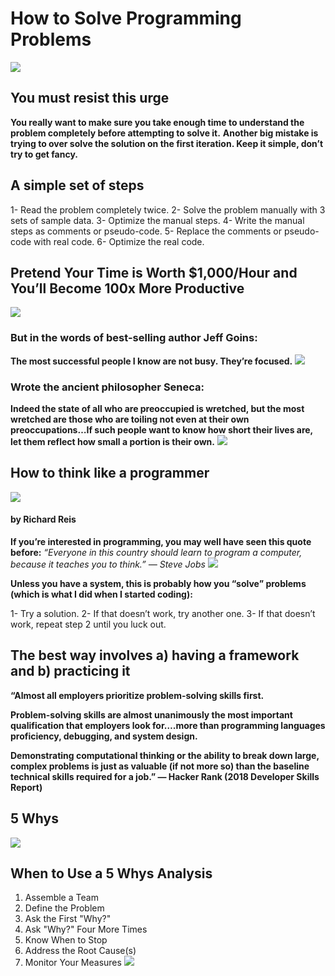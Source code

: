 # How to Solve Programming Problems
![](https://miro.medium.com/max/1400/0*XN2zBNOfggzwyA7t)

## You must resist this urge
**You really want to make sure you take enough time to understand the problem completely before attempting to solve it.**
**Another big mistake is trying to over solve the solution on the first iteration.  Keep it simple, don’t try to get fancy.**

## A simple set of steps
1- Read the problem completely twice.
2-  Solve the problem manually with 3 sets of sample data.
3-  Optimize the manual steps.
4-  Write the manual steps as comments or pseudo-code.
5-  Replace the comments or pseudo-code with real code.
6-  Optimize the real code.

## Pretend Your Time is Worth $1,000/Hour and You’ll Become 100x More Productive
![](https://i.ytimg.com/vi/6J9a_6x44Zg/maxresdefault.jpg)

### But in the words of best-selling author Jeff Goins:
**The most successful people I know are not busy. They’re focused.**
![](https://pbs.twimg.com/media/D48Sg_CWAAUaN9C.png)

### Wrote the ancient philosopher Seneca:
**Indeed the state of all who are preoccupied is wretched, but the most wretched are those who are toiling not even at their own preoccupations…If such people want to know how short their lives are, let them reflect how small a portion is their own.**
![](https://www.greatsayings.net/images/ben-10-kevin-11-sayings-by-seneca-1401479.jpg)

## How to think like a programmer 
![](https://media.geeksforgeeks.org/wp-content/cdn-uploads/20200326191711/How-to-Think-Like-a-Programmer.png)
####  by Richard Reis
**If you’re interested in programming, you may well have seen this quote before:**
*“Everyone in this country should learn to program a computer, because it teaches you to think.” — Steve Jobs*
![](https://www.7pace.com/wp-content/uploads/2021/03/01-Image-1-scaled.jpg)

**Unless you have a system, this is probably how you “solve” problems (which is what I did when I started coding):**

1-  Try a solution.
2-  If that doesn’t work, try another one.
3-  If that doesn’t work, repeat step 2 until you luck out.

## The best way involves a) having a framework and b) practicing it
**“Almost all employers prioritize problem-solving skills first.**

**Problem-solving skills are almost unanimously the most important qualification that employers look for….more than programming languages proficiency, debugging, and system design.**

**Demonstrating computational thinking or the ability to break down large, complex problems is just as valuable (if not more so) than the baseline technical skills required for a job.” — Hacker Rank (2018 Developer Skills Report)**

## 5 Whys
![](https://kanbanize.com/wp-content/uploads/website-images/kanban-resources/5-whys-example.png)

## When to Use a 5 Whys Analysis
1. Assemble a Team
2. Define the Problem
3. Ask the First "Why?"
4. Ask "Why?" Four More Times
5. Know When to Stop
6. Address the Root Cause(s)
7. Monitor Your Measures
![](https://www.mindtools.com/media/Diagrams/5_Whys_Figure_1_Single_Lane.jpg)